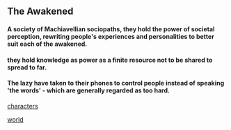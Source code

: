 ## The Awakened

#### A society of Machiavellian sociopaths, they hold the power of societal perception, rewriting people's experiences and personalities to better suit each of the awakened.
#### they hold knowledge as power as a finite resource not to be shared to spread to far.
#### The lazy have taken to their phones to control people instead of speaking 'the words' - which are generally regarded as too hard.


[characters](characters.md)

[world](world.md)